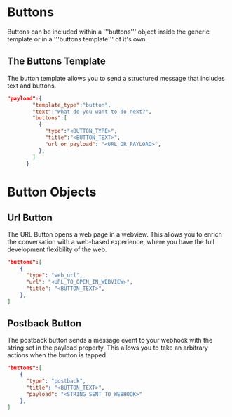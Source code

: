 # Buttons

Buttons can be included within a '''buttons''' object inside the generic template or in a '''buttons template''' of it's own.

## The Buttons Template

The button template allows you to send a structured message that includes text and buttons.

```json
"payload":{
        "template_type":"button",
        "text":"What do you want to do next?",
        "buttons":[
          {
            "type":"<BUTTON_TYPE>",
            "title":"<BUTTON_TEXT>",
            "url_or_payload": "<URL_OR_PAYLOAD>",
          },          
        ]
      }
```

# Button Objects

## Url Button

The URL Button opens a web page in a webview. This allows you to enrich the conversation with a web-based experience, where you have the full development flexibility of the web.

```json
"buttons":[
    {
      "type": "web_url",
      "url": "<URL_TO_OPEN_IN_WEBVIEW>",
      "title": "<BUTTON_TEXT>",
    },
]
```

## Postback Button

The postback button sends a message event to your webhook with the string set in the payload property. This allows you to take an arbitrary actions when the button is tapped.

```json
"buttons":[
    {
      "type": "postback",
      "title": "<BUTTON_TEXT>",
      "payload": "<STRING_SENT_TO_WEBHOOK>"
    },
]
```
